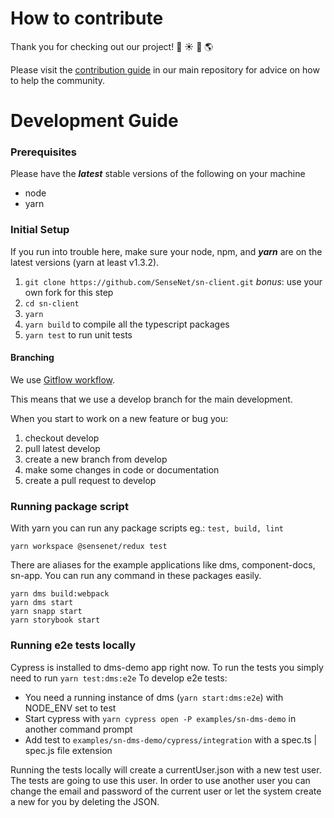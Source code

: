 # How to contribute

Thank you for checking out our project! :star2: :sunny: :deciduous_tree: :earth_americas:

Please visit the [contribution guide](https://github.com/SenseNet/sensenet/blob/master/CONTRIBUTING.md) in our main repository for advice on how to help the community.

# Development Guide

### Prerequisites

Please have the **_latest_** stable versions of the following on your machine

- node
- yarn

### Initial Setup

If you run into trouble here, make sure your node, npm, and **_yarn_** are on the latest versions (yarn at least v1.3.2).

1.  `git clone https://github.com/SenseNet/sn-client.git` _bonus_: use your own fork for this step
2.  `cd sn-client`
3.  `yarn`
4.  `yarn build` to compile all the typescript packages
5.  `yarn test` to run unit tests

#### Branching

We use [Gitflow workflow](https://www.atlassian.com/git/tutorials/comparing-workflows/gitflow-workflow).

This means that we use a develop branch for the main development.

When you start to work on a new feature or bug you:

1. checkout develop
2. pull latest develop
3. create a new branch from develop
4. make some changes in code or documentation
5. create a pull request to develop

### Running package script

With yarn you can run any package scripts eg.: `test, build, lint`

```shell
yarn workspace @sensenet/redux test
```

There are aliases for the example applications like dms, component-docs, sn-app.
You can run any command in these packages easily.

```shell
yarn dms build:webpack
yarn dms start
yarn snapp start
yarn storybook start
```

### Running e2e tests locally

Cypress is installed to dms-demo app right now. To run the tests you simply need to run `yarn test:dms:e2e`
To develop e2e tests:

- You need a running instance of dms (`yarn start:dms:e2e`) with NODE_ENV set to test
- Start cypress with `yarn cypress open -P examples/sn-dms-demo` in another command prompt
- Add test to `examples/sn-dms-demo/cypress/integration` with a spec.ts | spec.js file extension

Running the tests locally will create a currentUser.json with a new test user. The tests are going to use this user.
In order to use another user you can change the email and password of the current user or let the system create a new for you by deleting the JSON.
